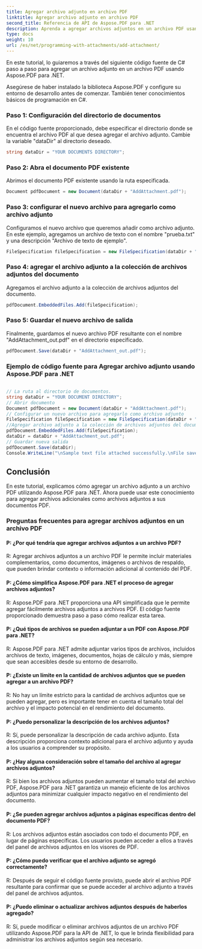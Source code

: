 ```yaml
---
title: Agregar archivo adjunto en archivo PDF
linktitle: Agregar archivo adjunto en archivo PDF
second_title: Referencia de API de Aspose.PDF para .NET
description: Aprenda a agregar archivos adjuntos en un archivo PDF usando Aspose.PDF para .NET. Guía paso a paso para un fácil manejo.
type: docs
weight: 10
url: /es/net/programming-with-attachments/add-attachment/
---
```

En este tutorial, lo guiaremos a través del siguiente código fuente de C# paso a paso para agregar un archivo adjunto en un archivo PDF usando Aspose.PDF para .NET.

Asegúrese de haber instalado la biblioteca Aspose.PDF y configure su entorno de desarrollo antes de comenzar. También tener conocimientos básicos de programación en C#.

### Paso 1: Configuración del directorio de documentos

En el código fuente proporcionado, debe especificar el directorio donde se encuentra el archivo PDF al que desea agregar el archivo adjunto. Cambie la variable "dataDir" al directorio deseado.

```csharp
string dataDir = "YOUR DOCUMENTS DIRECTORY";
```

### Paso 2: Abra el documento PDF existente

Abrimos el documento PDF existente usando la ruta especificada.

```csharp
Document pdfDocument = new Document(dataDir + "AddAttachment.pdf");
```

### Paso 3: configurar el nuevo archivo para agregarlo como archivo adjunto

Configuramos el nuevo archivo que queremos añadir como archivo adjunto. En este ejemplo, agregamos un archivo de texto con el nombre "prueba.txt" y una descripción "Archivo de texto de ejemplo".

```csharp
FileSpecification fileSpecification = new FileSpecification(dataDir + "test.txt", "Sample text file");
```

### Paso 4: agregar el archivo adjunto a la colección de archivos adjuntos del documento

Agregamos el archivo adjunto a la colección de archivos adjuntos del documento.

```csharp
pdfDocument.EmbeddedFiles.Add(fileSpecification);
```

### Paso 5: Guardar el nuevo archivo de salida

Finalmente, guardamos el nuevo archivo PDF resultante con el nombre "AddAttachment_out.pdf" en el directorio especificado.

```csharp
pdfDocument.Save(dataDir + "AddAttachment_out.pdf");
```

### Ejemplo de código fuente para Agregar archivo adjunto usando Aspose.PDF para .NET
 
```csharp

// La ruta al directorio de documentos.
string dataDir = "YOUR DOCUMENT DIRECTORY";
// Abrir documento
Document pdfDocument = new Document(dataDir + "AddAttachment.pdf");
// Configurar un nuevo archivo para agregarlo como archivo adjunto
FileSpecification fileSpecification = new FileSpecification(dataDir + "test.txt", "Sample text file");
//Agregar archivo adjunto a la colección de archivos adjuntos del documento
pdfDocument.EmbeddedFiles.Add(fileSpecification);
dataDir = dataDir + "AddAttachment_out.pdf";
// Guardar nueva salida
pdfDocument.Save(dataDir);
Console.WriteLine("\nSample text file attached successfully.\nFile saved at " + dataDir);

```

## Conclusión

En este tutorial, explicamos cómo agregar un archivo adjunto a un archivo PDF utilizando Aspose.PDF para .NET. Ahora puede usar este conocimiento para agregar archivos adicionales como archivos adjuntos a sus documentos PDF.

### Preguntas frecuentes para agregar archivos adjuntos en un archivo PDF

#### P: ¿Por qué tendría que agregar archivos adjuntos a un archivo PDF?

R: Agregar archivos adjuntos a un archivo PDF le permite incluir materiales complementarios, como documentos, imágenes o archivos de respaldo, que pueden brindar contexto o información adicional al contenido del PDF.

#### P: ¿Cómo simplifica Aspose.PDF para .NET el proceso de agregar archivos adjuntos?

R: Aspose.PDF para .NET proporciona una API simplificada que le permite agregar fácilmente archivos adjuntos a archivos PDF. El código fuente proporcionado demuestra paso a paso cómo realizar esta tarea.

#### P: ¿Qué tipos de archivos se pueden adjuntar a un PDF con Aspose.PDF para .NET?

R: Aspose.PDF para .NET admite adjuntar varios tipos de archivos, incluidos archivos de texto, imágenes, documentos, hojas de cálculo y más, siempre que sean accesibles desde su entorno de desarrollo.

#### P: ¿Existe un límite en la cantidad de archivos adjuntos que se pueden agregar a un archivo PDF?

R: No hay un límite estricto para la cantidad de archivos adjuntos que se pueden agregar, pero es importante tener en cuenta el tamaño total del archivo y el impacto potencial en el rendimiento del documento.

#### P: ¿Puedo personalizar la descripción de los archivos adjuntos?

R: Sí, puede personalizar la descripción de cada archivo adjunto. Esta descripción proporciona contexto adicional para el archivo adjunto y ayuda a los usuarios a comprender su propósito.

#### P: ¿Hay alguna consideración sobre el tamaño del archivo al agregar archivos adjuntos?

R: Si bien los archivos adjuntos pueden aumentar el tamaño total del archivo PDF, Aspose.PDF para .NET garantiza un manejo eficiente de los archivos adjuntos para minimizar cualquier impacto negativo en el rendimiento del documento.

#### P: ¿Se pueden agregar archivos adjuntos a páginas específicas dentro del documento PDF?

R: Los archivos adjuntos están asociados con todo el documento PDF, en lugar de páginas específicas. Los usuarios pueden acceder a ellos a través del panel de archivos adjuntos en los visores de PDF.

#### P: ¿Cómo puedo verificar que el archivo adjunto se agregó correctamente?

R: Después de seguir el código fuente provisto, puede abrir el archivo PDF resultante para confirmar que se puede acceder al archivo adjunto a través del panel de archivos adjuntos.

#### P: ¿Puedo eliminar o actualizar archivos adjuntos después de haberlos agregado?

R: Sí, puede modificar o eliminar archivos adjuntos de un archivo PDF utilizando Aspose.PDF para la API de .NET, lo que le brinda flexibilidad para administrar los archivos adjuntos según sea necesario.